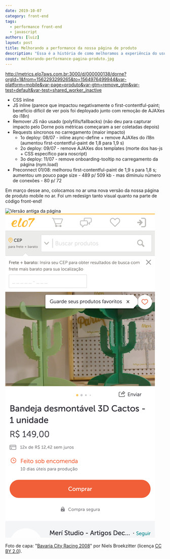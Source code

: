```yaml
---
date: 2019-10-07
category: front-end
tags:
  - performance front-end
  - javascript
authors: [luiz]
layout: post
title: Melhorando a performance da nossa página de produto
description: "Essa é a história de como melhoramos a experiência do usuário e, consequentemente, a pontuação nas ferramentas de busca da nossa página de detalhes de um produto mobile."
cover: melhorando-performance-pagina-produto.jpg
---
```


http://metrics.elo7aws.com.br:3000/d/000000138/dorne?orgId=1&from=1562293299265&to=1564976499944&var-platform=mobile&var-page=produto&var-gtm=remove_gtm&var-test=default&var-test=shared_worker_inactive

- CSS inline
- JS inline (parece que impactou negativamente o first-contentful-paint; benefício difícil de ver pois foi deployado junto com remoção de AJAXes do i18n)
- Remover JS não usado (polyfills/fallbacks) (não deu para capturar impacto pelo Dorne pois métricas começaram a ser coletadas depois)
- Requests síncronos no carregamento (maior impacto)
  - 1o deploy: 08/07 - inline async-define + remove AJAXes do i18n (aumentou first-contentful-paint de 1,8 para 1,9 s)
  - 2o deploy: 09/07 - remove AJAXes dos templates (morte dos has-js + CSS específico para noscript)
  - 3o deploy: 11/07 - remove onboarding-tooltip no carregamento da página (nym.load)
- Preconnect 01/08: melhorou first-contentful-paint de 1,9 s para 1,8 s; aumentou um pouco page size - 489 p/ 509 kb - mas diminuiu número de conexões - 80 p/ 72

Em março desse ano, colocamos no ar uma nova versão da nossa página de produto mobile no ar. Foi um redesign tanto visual quanto na parte de código front-end!

![Versão antiga da página]()
![Versão nova da página](../images/performance-product-2.png)

Foto de capa: "<a href='https://www.flickr.com/photos/25463427@N05/2773733589' rel='nofollow noopener' target='_blank'>Bavaria City Racing 2008</a>" por Niels Broekzitter (licença <a href='https://creativecommons.org/licenses/by/2.0/deed.pt_BR' rel='nofollow noopener' target='_blank'>CC BY 2.0</a>).

